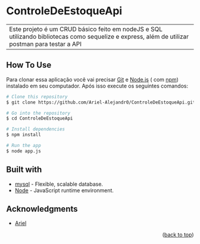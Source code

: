 # ControleDeEstoqueApi
<table>
<tr>
<td>
Este projeto é um CRUD básico feito em nodeJS e SQL utilizando bibliotecas como sequelize e express, além de utilizar postman para testar a API
</td>
</tr>
</table>

## How To Use

Para clonar essa aplicação você vai precisar [Git](https://git-scm.com) e [Node.js](https://nodejs.org/en/download/) ( com [npm](http://npmjs.com)) instalado em seu computador. Após isso execute os seguintes comandos:

```bash
# Clone this repository
$ git clone https://github.com/Ariel-Alejandr0/ControleDeEstoqueApi.git

# Go into the repository
$ cd ControleDeEstoqueApi

# Install dependencies
$ npm install

# Run the app
$ node app.js
```

## Built with 

- [mysql](https://www.mysql.com/) - Flexible, scalable database.
- [Node](https://nodejs.org/en) -  JavaScript runtime environment.

## Acknowledgments

* [Ariel](https://github.com/Ariel-Alejandr0/)

<p align="right">(<a href="#readme-top">back to top</a>)</p>
